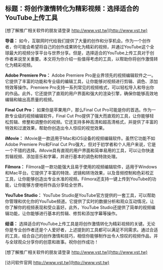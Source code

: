 ## **标题：将创作激情转化为精彩视频：选择适合的YouTube上传工具**

[想了解推广相关软件的朋友请登录 http://www.vst.tw](http://www.vst.tw)

**导语：**
如今，互联网时代给我们提供了大量的创作和分享机会。作为一个创作者，你可能会希望将自己的创作成果转化为精彩的视频，并通过YouTube这个全球最大的视频分享平台与世界分享。但是，选择适合的YouTube上传工具对于创作者来说至关重要。本文将为你介绍一些值得考虑的工具，以帮助你将创作激情转化为精彩视频。

**Adobe Premiere Pro：**
Adobe Premiere Pro是业界领先的视频编辑软件之一。它提供了丰富的功能和专业级的编辑工具，让你能够对视频进行剪辑、调色、添加特效等操作。Premiere Pro支持一系列常见的视频格式，可以轻松导入和导出你的作品。此外，它还提供了直观的用户界面和强大的渲染引擎，确保你能够高效地编辑和输出高质量的视频。

**Final Cut Pro：**
如果你是苹果用户，那么Final Cut Pro可能是你的首选。作为一款专业级的视频编辑软件，Final Cut Pro提供了强大而直观的工具，让你能够轻松剪辑、修整和调整你的视频。它还支持多种高清和超高清格式，并提供了丰富的特效和过渡效果，帮助你创造出令人惊叹的视觉效果。

**iMovie：**
iMovie是一款适用于Mac和iOS设备的视频编辑软件。虽然它功能不如Adobe Premiere Pro和Final Cut Pro强大，但对于初学者和个人用户来说，它是一个不错的选择。iMovie具有直观的用户界面和简单易用的工具，可以让你快速剪辑视频、添加音乐和字幕，并进行基本的调色和特效处理。

**Filmora：**
Filmora是一款功能强大且易于使用的视频编辑软件，适用于Windows和Mac平台。它提供了丰富的特效、滤镜和转场效果，以及音频控制和色彩校正工具，让你能够创造出专业水准的视频。Filmora还支持一键上传到YouTube的功能，让你能够方便地将作品分享给全世界。

**YouTube Studio：**
YouTube Studio是YouTube官方提供的一套工具，可以帮助你管理和优化你的YouTube频道。它提供了实时的数据分析和观众互动情况，让你了解你的视频表现和受众喜好。此外，YouTube Studio还提供了简单的视频编辑功能，让你能够进行基本的剪辑、修剪和添加字幕等操作。

**结语：**
选择适合的YouTube上传工具是将创作激情转化为精彩视频的关键。无论你是专业创作者还是个人爱好者，上述提到的工具都可以满足不同需求。通过合适的工具，结合自己的创作激情和技巧，相信你能够制作出令人惊叹的视频作品，并与全球观众分享你的创意和故事。祝你创作成功！

[想了解推广相关软件的朋友请登录 http://www.vst.tw](http://www.vst.tw)


[访问软件官网 http://www.vst.tw](http://www.vst.tw)
